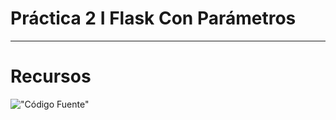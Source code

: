 # Práctica 2 I Flask Con Parámetros
---
# Recursos
!["Código Fuente"](https://i.imgur.com/7dNRhGt.png)
